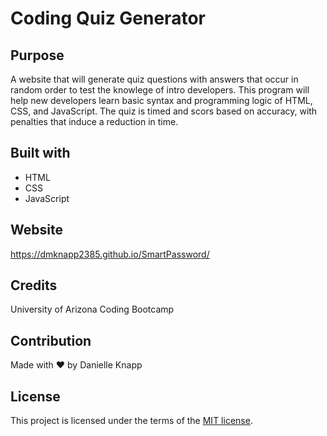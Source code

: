 # Coding Quiz Generator
## Purpose
A website that will generate quiz questions with answers that occur in random order to test the knowlege of intro developers. This program will help new developers learn basic syntax and programming logic of HTML, CSS, and JavaScript. The quiz is timed and scors based on accuracy, with penalties that induce a reduction in time. 

## Built with
* HTML
* CSS
* JavaScript

## Website
https://dmknapp2385.github.io/SmartPassword/

## Credits
University of Arizona Coding Bootcamp

## Contribution
Made with ❤ by Danielle Knapp

## License
This project is licensed under the terms of the [MIT license](/license.txt).